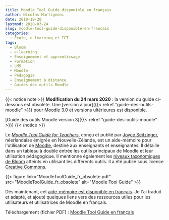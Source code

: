 ```yaml
---
title: Moodle Tool Guide disponible en français
author: Nicolas Martignoni
date: 2010-10-20
lastmod: 2020-03-24
slug: moodle-tool-guide-disponible-en-francais
categories:
  - École, e-learning et ICT
tags:
  - Bloom
  - e-learning
  - Enseignement et apprentissage
  - Formation
  - LMS
  - Moodle
  - Pédagogie
  - Enseignement à distance
  - Guides des outils Moodle
---
```

{{< notice note >}}
__Modification du 24 mars 2020__ : la version du guide ci-dessous est obsolète. Une [version à jour]({{< relref "guide-des-outils-moodle" >}}) pour Moodle 3.0 et versions ultérieures est disponible.

[Guide des outils Moodle version 3]({{< relref "guide-des-outils-moodle" >}})
{{< /notice >}}

Le [_Moodle Tool Guide for Teachers_][2], conçu et publié par [Joyce Seitzinger][4], néerlandaise émigrée en Nouvelle-Zélande, est un aide-mémoire pour l'utilisation de [Moodle][5], destiné aux enseignants et enseignantes. Il détaille dans un tableau à double entrée les outils principaux de Moodle et leur utilisation pédagogique. Il mentionne également les [niveaux taxonomiques de Bloom][6] atteints en utilisant les différents outils. Il a été publié sous licence [Creative Commons][7].

{{< figure link="MoodleToolGuide_fr_obsolete.pdf" src="MoodleToolGuide_fr_obsolete" alt="Moodle Tool Guide" >}}

Dès maintenant, cet [aide-mémoire est disponible en français][1]. Je l'ai traduit et adapté, et ajouté quelques liens vers des ressources utiles pour les utilisateurs et utilisatrices de Moodle en français.

Téléchargement (fichier PDF) : [Moodle Tool Guide en français][1]

 [1]: MoodleToolGuide_fr_obsolete.pdf
 [2]: http://www.cats-pyjamas.net/2010/05/moodle-tool-guide-for-teachers/
 [4]: https://twitter.com/catspyjamasnz
 [5]: https://moodle.org/
 [6]: https://fr.wikipedia.org/wiki/Taxonomie_de_Bloom
 [7]: https://creativecommons.org/international/

<!--more-->
